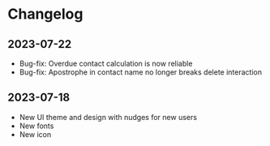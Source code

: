 # Changelog 

## 2023-07-22
* Bug-fix: Overdue contact calculation is now reliable
* Bug-fix: Apostrophe in contact name no longer breaks delete interaction

## 2023-07-18
* New UI theme and design with nudges for new users
* New fonts 
* New icon

